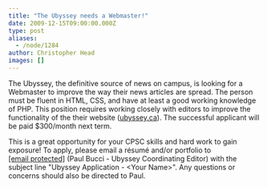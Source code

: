 ```yaml
---
title: "The Ubyssey needs a Webmaster!"
date: 2009-12-15T09:00:00.000Z
type: post
aliases:
  - /node/1284
author: Christopher Head
images: []
---
```


<div class="field field-name-body field-type-text-with-summary field-label-hidden"><div class="field-items"><div class="field-item even"><p>The Ubyssey, the definitive source of news on campus, is looking for a Webmaster to improve the way their news articles are spread. The person must be fluent in HTML, CSS, and have at least a good working knowledge of PHP. This position requires working closely with editors to improve the functionality of the their website (<a href="http://ubyssey.ca/">ubyssey.ca</a>). The successful applicant will be paid $300/month next term.</p>
<p>This is a great opportunity for your CPSC skills and hard work to gain exposure! To apply, please email a r&#xE9;sum&#xE9; and/or portfolio to <a href="/cdn-cgi/l/email-protection#3b585454495f52555a4f52555c7b4e594248485e4215585a"><span class="__cf_email__" data-cfemail="e3808c8c91878a8d82978a8d84a396819a9090869acd8082">[email&#xA0;protected]</span></a> (Paul Bucci - Ubyssey Coordinating Editor) with the subject line &quot;Ubyssey Application - &lt;Your Name&gt;&quot;. Any questions or concerns should also be directed to Paul.</p>
</div></div></div>    <footer>
          </footer>
